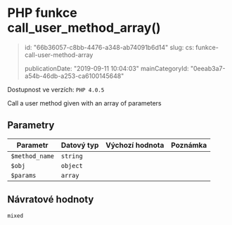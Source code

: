PHP funkce call_user_method_array()
===================================

> id: "66b36057-c8bb-4476-a348-ab74091b6d14"
> slug:
> 	cs: funkce-call-user-method-array
> 
> publicationDate: "2019-09-11 10:04:03"
> mainCategoryId: "0eeab3a7-a54b-46db-a253-ca6100145648"

Dostupnost ve verzích: `PHP 4.0.5`

Call a user method given with an array of parameters


Parametry
--------------

| Parametr | Datový typ | Výchozí hodnota | Poznámka |
|-----|-----|-----|-----|
| `$method_name` | `string` |  |  |
| `$obj` | `object` |  |  |
| `$params` | `array` |  |  |


Návratové hodnoty
----------------

`mixed`
